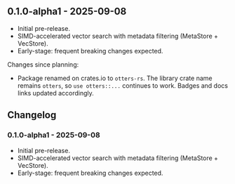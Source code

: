 ## 0.1.0-alpha1 - 2025-09-08
- Initial pre-release.
- SIMD-accelerated vector search with metadata filtering (MetaStore + VecStore).
- Early-stage: frequent breaking changes expected.

Changes since planning:
- Package renamed on crates.io to `otters-rs`. The library crate name remains `otters`, so `use otters::...` continues to work. Badges and docs links updated accordingly.
## Changelog

### 0.1.0-alpha1 - 2025-09-08
- Initial pre-release.
- SIMD-accelerated vector search with metadata filtering (MetaStore + VecStore).
- Early-stage: frequent breaking changes expected.
